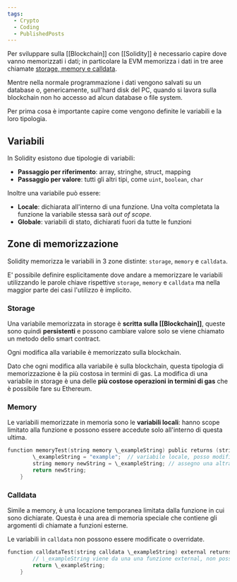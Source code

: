 ```yaml
---
tags:
  - Crypto
  - Coding
  - PublishedPosts
---
```

Per sviluppare sulla [[Blockchain]] con [[Solidity]] è necessario capire dove vanno memorizzati i dati; in particolare la EVM memorizza i dati in tre aree chiamate [storage, memory e calldata](https://solidity-by-example.org/data-locations/).

Mentre nella normale programmazione i dati vengono salvati su un database o, genericamente, sull'hard disk del PC, quando si lavora sulla blockchain non ho accesso ad alcun database o file system.

Per prima cosa è importante capire come vengono definite le variabili e la loro tipologia.

## Variabili

In Solidity esistono due tipologie di variabili:

- **Passaggio per riferimento**: array, stringhe, struct, mapping
- **Passaggio per valore**: tutti gli altri tipi, come `uint`, `boolean`, `char`

Inoltre una variabile può essere:

- **Locale**: dichiarata all'interno di una funzione. Una volta completata la funzione la variabile stessa sarà _out of scope_.
- **Globale**: variabili di stato, dichiarati fuori da tutte le funzioni

## Zone di memorizzazione

Solidity memorizza le variabili in 3 zone distinte: `storage`, `memory` e `calldata`.

E' possibile definire esplicitamente dove andare a memorizzare le variabili utilizzando le parole chiave rispettive `storage`, `memory` e `calldata` ma nella maggior parte dei casi l'utilizzo è implicito.

### Storage

Una variabile memorizzata in storage è **scritta sulla [[Blockchain]]**, queste sono quindi **persistenti** e possono cambiare valore solo se viene chiamato un metodo dello smart contract.

Ogni modifica alla variabile è memorizzato sulla blockchain.

Dato che ogni modifica alla variabile è sulla blockchain, questa tipologia di memorizzazione è la più costosa in termini di gas. La modifica di una variabile in storage è una delle **più costose operazioni in termini di gas** che è possibile fare su Ethereum.

### Memory

Le variabili memorizzate in memoria sono le **variabili locali**: hanno scope limitato alla funzione e possono essere accedute solo all'interno di questa ultima.
```c
function memoryTest(string memory \_exampleString) public returns (string memory) {
        \_exampleString = "example";  // variabile locale, posso modificarla
        string memory newString = \_exampleString; // assegno una altra variabile sempre in memory
        return newString; 
    }
```
### Calldata

Simile a memory, è una locazione temporanea limitata dalla funzione in cui sono dichiarate. Questa è una area di memoria speciale che contiene gli argomenti di chiamate a funzioni esterne.

Le variabili in `calldata` non possono essere modificate o overridate.
```c
function calldataTest(string calldata \_exampleString) external returns (string memory) {
        // \_exampleString viene da una una funzione external, non posso modificarla
        return \_exampleString;
    }
```